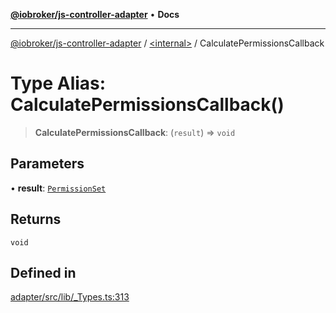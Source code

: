 [**@iobroker/js-controller-adapter**](../../README.md) • **Docs**

***

[@iobroker/js-controller-adapter](../../globals.md) / [\<internal\>](../README.md) / CalculatePermissionsCallback

# Type Alias: CalculatePermissionsCallback()

> **CalculatePermissionsCallback**: (`result`) => `void`

## Parameters

• **result**: [`PermissionSet`](../interfaces/PermissionSet.md)

## Returns

`void`

## Defined in

[adapter/src/lib/\_Types.ts:313](https://github.com/ioBroker/ioBroker.js-controller/blob/3f7dfd7110e5b0031cea7f51684c94438886c7d3/packages/adapter/src/lib/_Types.ts#L313)
